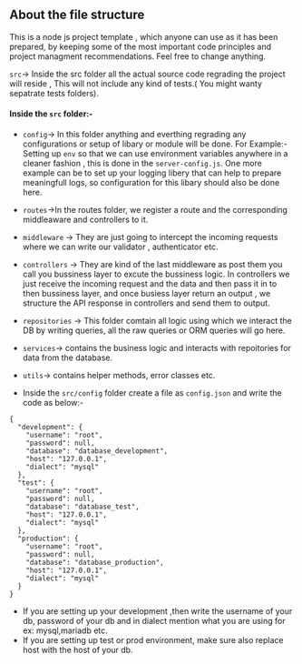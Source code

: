 ## About the file structure

This is a node js project template , which anyone can use as it has been prepared, by keeping some of the most important code principles and project managment recommendations. Feel free to change anything.

`src`-> Inside the src folder all the actual source code regrading the project will reside , This will not include any kind of tests.( You might wanty sepatrate tests folders).

#### Inside the `src` folder:-

- `config`-> In this folder anything and everthing regrading any configurations or setup of libary or module will be done.
  For Example:- Setting up `env` so that we can use environment variables anywhere in a cleaner fashion , this is done in the `server-config.js`.
  One more example can be to set up your logging libery that can help to prepare meaningfull logs, so configuration for this libary should also be done here.

- `routes`->In the routes folder, we register a route and the corresponding middleaware and controllers to it.

- `middleware` -> They are just going to intercept the incoming requests where we can write our validator , authenticator etc.

- `controllers` -> They are kind of the last middleware as post them you call you bussiness layer to excute the bussiness logic. In controllers we just receive the incoming request and the data and then pass it in to then bussiness layer, and once busiess layer return an output , we structure the API response in controllers and send them to output.
- `repositories` -> This folder comtain all logic using which we interact the DB by writing queries, all the raw queries or ORM queries will go here.

- `services`-> contains the business logic and interacts with repoitories for data from the database.

- `utils`-> contains helper methods, error classes etc.

- Inside the `src/config` folder create a file as `config.json` and write the code as below:-

```
{
  "development": {
    "username": "root",
    "password": null,
    "database": "database_development",
    "host": "127.0.0.1",
    "dialect": "mysql"
  },
  "test": {
    "username": "root",
    "password": null,
    "database": "database_test",
    "host": "127.0.0.1",
    "dialect": "mysql"
  },
  "production": {
    "username": "root",
    "password": null,
    "database": "database_production",
    "host": "127.0.0.1",
    "dialect": "mysql"
  }
}
```

- If you are setting up your development ,then write the username of your db, password of your db and in dialect mention what you are using for ex: mysql,mariadb etc.
- If you are setting up test or prod environment, make sure also replace host with the host of your db.
